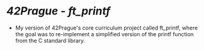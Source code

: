 # *42Prague - ft_printf*
- My version of 42Prague's core curriculum project called ft_printf, where the goal was to re-implement a simplified version of the printf function from the C standard library.
